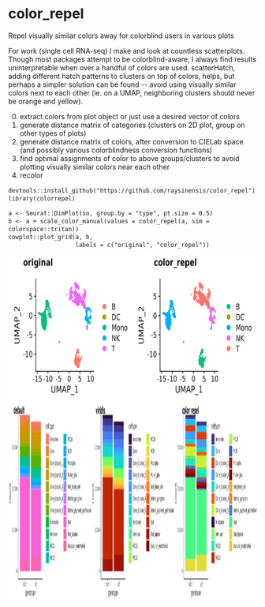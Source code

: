# color_repel
Repel visually similar colors away for colorblind users in various plots

For work (single cell RNA-seq) I make and look at countless scatterplots. Though most packages attempt to be colorblind-aware, I always find results uninterpretable when over a handful of colors are used. scatterHatch, adding different hatch patterns to clusters on top of colors, helps, but perhaps a simpler solution can be found -- avoid using visually similar colors next to each other (ie. on a UMAP, neighboring clusters should never be orange and yellow).

0. extract colors from plot object or just use a desired vector of colors
1. generate distance matrix of categories (clusters on 2D plot, group on other types of plots)
2. generate distance matrix of colors, after conversion to CIELab space (and possibly various colorblindness conversion functions)
3. find optimal assignments of color to above groups/clusters to avoid plotting visually similar colors near each other
4. recolor

```
devtools::install_github("https://github.com/raysinensis/color_repel")
library(colorrepel)
```

```
a <- Seurat::DimPlot(so, group.by = "type", pt.size = 0.5)
b <- a + scale_color_manual(values = color_repel(a, sim = colorspace::tritan))
cowplot::plot_grid(a, b, 
                   labels = c("original", "color_repel"))
```

<img align="center" width="700" height="300" src="vignettes/scRNAseqUMAP_example.png">
<img align="center" width="1800" height="400" src="vignettes/stackbar_example.png">
